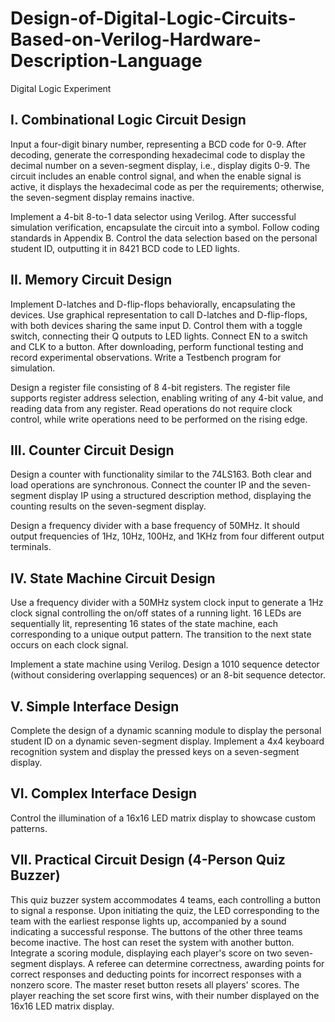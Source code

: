 # Design-of-Digital-Logic-Circuits-Based-on-Verilog-Hardware-Description-Language
Digital Logic Experiment

## I. Combinational Logic Circuit Design
Input a four-digit binary number, representing a BCD code for 0-9. After decoding, generate the corresponding hexadecimal code to display the decimal number on a seven-segment display, i.e., display digits 0-9. The circuit includes an enable control signal, and when the enable signal is active, it displays the hexadecimal code as per the requirements; otherwise, the seven-segment display remains inactive.

Implement a 4-bit 8-to-1 data selector using Verilog. After successful simulation verification, encapsulate the circuit into a symbol. Follow coding standards in Appendix B. Control the data selection based on the personal student ID, outputting it in 8421 BCD code to LED lights.

## II. Memory Circuit Design
Implement D-latches and D-flip-flops behaviorally, encapsulating the devices. Use graphical representation to call D-latches and D-flip-flops, with both devices sharing the same input D. Control them with a toggle switch, connecting their Q outputs to LED lights. Connect EN to a switch and CLK to a button. After downloading, perform functional testing and record experimental observations. Write a Testbench program for simulation.

Design a register file consisting of 8 4-bit registers. The register file supports register address selection, enabling writing of any 4-bit value, and reading data from any register. Read operations do not require clock control, while write operations need to be performed on the rising edge.

## III. Counter Circuit Design
Design a counter with functionality similar to the 74LS163. Both clear and load operations are synchronous. Connect the counter IP and the seven-segment display IP using a structured description method, displaying the counting results on the seven-segment display.

Design a frequency divider with a base frequency of 50MHz. It should output frequencies of 1Hz, 10Hz, 100Hz, and 1KHz from four different output terminals.

## IV. State Machine Circuit Design
Use a frequency divider with a 50MHz system clock input to generate a 1Hz clock signal controlling the on/off states of a running light. 16 LEDs are sequentially lit, representing 16 states of the state machine, each corresponding to a unique output pattern. The transition to the next state occurs on each clock signal.

Implement a state machine using Verilog. Design a 1010 sequence detector (without considering overlapping sequences) or an 8-bit sequence detector.

## V. Simple Interface Design
Complete the design of a dynamic scanning module to display the personal student ID on a dynamic seven-segment display.
Implement a 4x4 keyboard recognition system and display the pressed keys on a seven-segment display.

## VI. Complex Interface Design
Control the illumination of a 16x16 LED matrix display to showcase custom patterns.

## VII. Practical Circuit Design (4-Person Quiz Buzzer)
This quiz buzzer system accommodates 4 teams, each controlling a button to signal a response.
Upon initiating the quiz, the LED corresponding to the team with the earliest response lights up, accompanied by a sound indicating a successful response. The buttons of the other three teams become inactive.
The host can reset the system with another button.
Integrate a scoring module, displaying each player's score on two seven-segment displays.
A referee can determine correctness, awarding points for correct responses and deducting points for incorrect responses with a nonzero score.
The master reset button resets all players' scores.
The player reaching the set score first wins, with their number displayed on the 16x16 LED matrix display.
